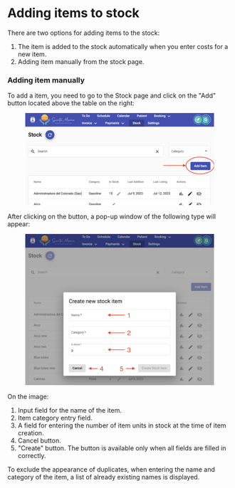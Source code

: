 # Adding items to stock

There are two options for adding items to the stock:&#x20;

1. The item is added to the stock automatically when you enter costs for a new item.&#x20;
2. Adding item manually from the stock page.&#x20;

### Adding item manually&#x20;

To add a item, you need to go to the Stock page and click on the "Add" button located above the table on the right:

<figure><img src="../../../.gitbook/assets/Screenshot 2023-07-12 at 17.34.57.png" alt=""><figcaption></figcaption></figure>

After clicking on the button, a pop-up window of the following type will appear:

<figure><img src="../../../.gitbook/assets/Screenshot 2023-07-12 at 17.36.54.png" alt=""><figcaption></figcaption></figure>

On the image:&#x20;

1. Input field for the name of the item.&#x20;
2. Item category entry field.&#x20;
3. A field for entering the number of item units in stock at the time of item creation.&#x20;
4. Cancel button.&#x20;
5. "Create" button. The button is available only when all fields are filled in correctly.&#x20;

To exclude the appearance of duplicates, when entering the name and category of the item, a list of already existing names is displayed.
